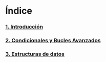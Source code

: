 # Índice

### **[1. Introducción](./1.%20Introducción.md)**
### **[2. Condicionales y Bucles Avanzados](./2.%20Condicionales%20y%20bucles%20avanzados.md)**
### **[3. Estructuras de datos](./3.%20Estructuras%20de%20datos.md)**
